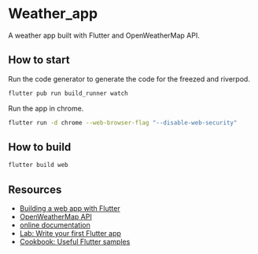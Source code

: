 # Weather_app

A weather app built with Flutter and OpenWeatherMap API.

## How to start

Run the code generator to generate the code for the freezed and riverpod.
```bash
flutter pub run build_runner watch
```

Run the app in chrome.
```bash
flutter run -d chrome --web-browser-flag "--disable-web-security"
```

## How to build

```bash
flutter build web
```

## Resources


- [Building a web app with Flutter](https://docs.flutter.dev/platform-integration/web/building)
- [OpenWeatherMap API](https://openweathermap.org/api)
- [online documentation](https://docs.flutter.dev/)
- [Lab: Write your first Flutter app](https://docs.flutter.dev/get-started/codelab)
- [Cookbook: Useful Flutter samples](https://docs.flutter.dev/cookbook)
